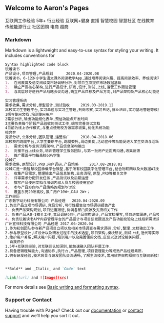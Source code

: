## Welcome to Aaron's Pages

互联网工作经验 5年+
行业经验 
互联网+健身 直播 智慧校园 智慧社区 在线教育 传统能源行业 
社区团购 电商 超商

### Markdown

Markdown is a lightweight and easy-to-use syntax for styling your writing. It includes conventions for

```markdown
Syntax highlighted code block
玩着读书
产品设计,项目管理,产品规划  	2020.04-2020.08  
玩着读书，6-12岁小学生语文课外阅读教学App,通过培养阅读兴趣、提高阅读效率、养成阅读习惯、增强阅读能力，让孩子爱上阅读、学会阅读，读出好成绩。
1.	在线教育及语文阅读类市场调研分析,对项目立项提供市场数据基础
2.	确立产品核心架构,进行产品设计,研发,设计,测试,上线,运营工作跟进管理
3.	与高层领导进行产品战略会议沟通,确立产品目标及产品方向,对产品架构及产品核心功能进行创新优化

实习管理系统
需求收集,需求分析,原型设计,测试验收  	2019.03-2019.12  
高校实习生管理平台,实习单位与实习生管理,到岗考察,实习日记,就业培训,实习基地管理等模块,有效解决学校实习生数字化管理.
1撰写使用文档,培训使用用户
2需求分析,输出功能细化表单,预估功能点开发时间
3主要负责每个阶段产品验收的测试工作,编写完善测试文档
4目前为线上协作模式,与重点使用校方做需求收集,优化系统功能
校奔奔 	
竞品分析,业务分析,团队管理,运营推广  	2018.04-2018.06  
高校校内跑腿平台,大学生兼职平台,跑腿委托,周边美食,活动宣传等功能促进大学生交流与活跃性.
1.	需求分析与业务流程架构,产品信息架构输出
2.	对接平台上线业务,培训管理学生服务团队,与第一批用户近距离沟通,收集反馈
3.	推广覆盖平均每高校60%学生
校城汇	
需求收集,原型设计,PRD,用户调研,产品策略  	2017.08-2018.01  
校城汇是一款智慧校园承载平台锥型,基于所有校园数字化管理平台,结合物联网以及大数据AI技术,提升校园生活质量.
1.	收集产品需求,整理输出产品信息架构,业务流程,原型,PRD等相关文件
2.	评审需求分配开发任务,产品测试以及后期运营
3.	撰写产品使用文档与培训内部人员与校园使用宣讲
4.	参与产品方向与产品策略的规划与讨论
5.	覆盖东莞20所高校,推广用户10W+,DAU 2W+；
工作经历   
广东数字动力科技有限公司 产品经理	2020.04-2020.09 
1.负责产品立项市场调研,竞品分析,可行性报告及市场调研报告产出
2. 负责产品架构规划,项目进度跟进,协调各部门资源及支持相关工作
3. 负责产品从0-1相关工作,竞品调研分析,产品架构设计,产品文档攥写,项目进度跟进,产品校验,上线后产品运营,产品迭代及相关方案协调
4. 负责玩着读书APP内容管理平台的产品设计与项目研发跟进及产品功能校验及上线后新需求规划
广州宣恒科技有限公司 产品经理	2017.06-2020.04 	
1.作为初创团队参与新产品项目立项以及相关市场调查与需求调研,分析,整理,文档输出工作.
2.参与原型设计,UI设计以及研发过程中的技术选型,项目架构,模块研发,测试上线,迭代等实际工作.
3.维护用户关系,解决用户问题,培训用户以及完善使用文档,反馈以及讨论相关问题.
  自我评价  
1.5年+互联网经验,对互联网认知深刻,能快速融入团队开展工作.
2.具备逻辑理解能力,沟通协作,执行力,产品管理,项目管理能力等成熟产品经理素质.
3.拥有研发经验,技术背景与研发团队交流通畅,了解主流技术,常用软件架构框架与互联网新技术.


**Bold** and _Italic_ and `Code` text

[Link](url) and ![Image](src)
```

For more details see [Basic writing and formatting syntax]().


### Support or Contact

Having trouble with Pages? Check out our [documentation]() or [contact support]() and we’ll help you sort it out.
